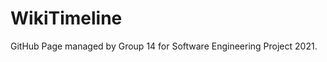# WikiTimeline

GitHub Page managed by Group 14 for Software Engineering Project 2021. 
<br/><br/>

